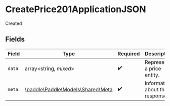 # CreatePrice201ApplicationJSON

Created


## Fields

| Field                                                            | Type                                                             | Required                                                         | Description                                                      |
| ---------------------------------------------------------------- | ---------------------------------------------------------------- | ---------------------------------------------------------------- | ---------------------------------------------------------------- |
| `data`                                                           | array<string, *mixed*>                                           | :heavy_check_mark:                                               | Represents a price entity.                                       |
| `meta`                                                           | [\paddle\Paddle\Models\Shared\Meta](../../models/shared/Meta.md) | :heavy_check_mark:                                               | Information about this response.                                 |